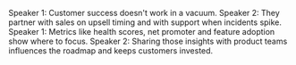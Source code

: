 Speaker 1: Customer success doesn't work in a vacuum.
Speaker 2: They partner with sales on upsell timing and with support when incidents spike.
Speaker 1: Metrics like health scores, net promoter and feature adoption show where to focus.
Speaker 2: Sharing those insights with product teams influences the roadmap and keeps customers invested.
